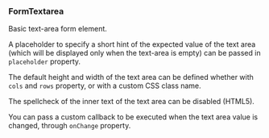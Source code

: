 ### FormTextarea

Basic text-area form element.

A placeholder to specify a short hint of the expected value of the text area (which will be displayed only when the text-area is empty) can be passed in ```placeholder``` property.

The default height and width of the text area can be defined whether with ```cols``` and ```rows``` property, or with a custom CSS class name.

The spellcheck of the inner text of the text area can be disabled (HTML5).

You can pass a custom callback to be executed when the text area value is changed, through ```onChange``` property.
